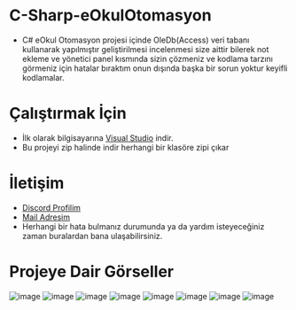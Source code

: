 # C-Sharp-eOkulOtomasyon

* C# eOkul Otomasyon projesi içinde OleDb(Access) veri tabanı kullanarak yapılmıştır geliştirilmesi incelenmesi size aittir bilerek not ekleme ve yönetici panel kısmında 
sizin çözmeniz ve kodlama tarzını görmeniz için hatalar bıraktım onun dışında başka bir sorun yoktur keyifli kodlamalar.

# Çalıştırmak İçin
* İlk olarak bilgisayarına [Visual Studio](https://visualstudio.microsoft.com/tr/downloads/) indir.
* Bu projeyi zip halinde indir herhangi bir klasöre zipi çıkar

# İletişim
* [Discord Profilim](https://discord.com/users/545976310342746152)
* [Mail Adresim](wonxenxd@gmail.com)
* Herhangi bir hata bulmanız durumunda ya da yardım isteyeceğiniz zaman buralardan bana ulaşabilirsiniz.

# Projeye Dair Görseller

![image](https://cdn.discordapp.com/attachments/828589873253449838/979444797150482482/Ekran_goruntusu_2022-05-26_204954.jpg)
![image](https://cdn.discordapp.com/attachments/828589873253449838/979444797502808134/Ekran_goruntusu_2022-05-26_205029.jpg)
![image](https://cdn.discordapp.com/attachments/828589873253449838/979444797808971776/Ekran_goruntusu_2022-05-26_205101.jpg)
![image](https://cdn.discordapp.com/attachments/828589873253449838/979444796840095795/Ekran_goruntusu_2022-05-26_205125.jpg)
![image](https://cdn.discordapp.com/attachments/828589873253449838/979444877861486672/Ekran_goruntusu_2022-05-26_205215.jpg)
![image](https://cdn.discordapp.com/attachments/828589873253449838/979444876984877136/Ekran_goruntusu_2022-05-26_205248.jpg)
![image](https://cdn.discordapp.com/attachments/828589873253449838/979444877240717382/Ekran_goruntusu_2022-05-26_205309.jpg)
![image](https://cdn.discordapp.com/attachments/828589873253449838/979444877538521138/Ekran_goruntusu_2022-05-26_205334.jpg)
